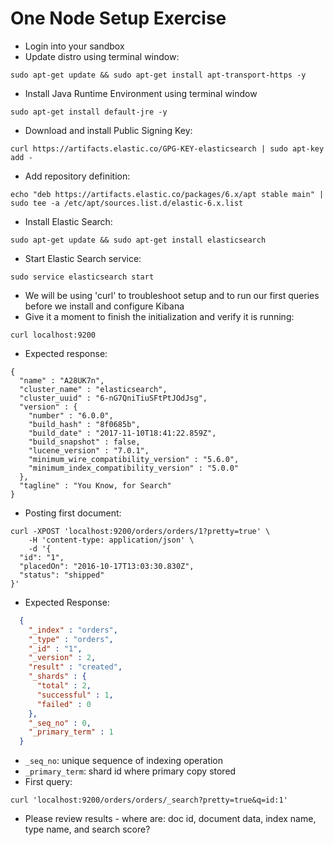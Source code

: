 # One Node Setup Exercise #

* Login into your sandbox
* Update distro using terminal window:
```
sudo apt-get update && sudo apt-get install apt-transport-https -y
```
* Install Java Runtime Environment using terminal window
```
sudo apt-get install default-jre -y
```
* Download and install Public Signing Key:
```
curl https://artifacts.elastic.co/GPG-KEY-elasticsearch | sudo apt-key add -
```
* Add repository definition:
```
echo "deb https://artifacts.elastic.co/packages/6.x/apt stable main" | sudo tee -a /etc/apt/sources.list.d/elastic-6.x.list
```
* Install Elastic Search:
```
sudo apt-get update && sudo apt-get install elasticsearch
```
* Start Elastic Search service:
```
sudo service elasticsearch start
```
* We will be using 'curl' to troubleshoot setup and to run our first queries before we install and configure Kibana
* Give it a moment to finish the initialization and verify it is running:
```
curl localhost:9200
```
* Expected response:
```
{
  "name" : "A28UK7n",
  "cluster_name" : "elasticsearch",
  "cluster_uuid" : "6-nG7QniTiuSFtPtJOdJsg",
  "version" : {
    "number" : "6.0.0",
    "build_hash" : "8f0685b",
    "build_date" : "2017-11-10T18:41:22.859Z",
    "build_snapshot" : false,
    "lucene_version" : "7.0.1",
    "minimum_wire_compatibility_version" : "5.6.0",
    "minimum_index_compatibility_version" : "5.0.0"
  },
  "tagline" : "You Know, for Search"
}
```
* Posting first document:
```
curl -XPOST 'localhost:9200/orders/orders/1?pretty=true' \
    -H 'content-type: application/json' \
    -d '{
  "id": "1", 
  "placedOn": "2016-10-17T13:03:30.830Z",
  "status": "shipped"
}'
```
* Expected Response:  
```json
  {
    "_index" : "orders",
    "_type" : "orders",
    "_id" : "1",
    "_version" : 2,
    "result" : "created",
    "_shards" : {
      "total" : 2,
      "successful" : 1,
      "failed" : 0
    },
    "_seq_no" : 0,
    "_primary_term" : 1
  }
```
* ```_seq_no```: unique sequence of indexing operation
* ```_primary_term```: shard id where primary copy stored
* First query:
```
curl 'localhost:9200/orders/orders/_search?pretty=true&q=id:1'
```
* Please review results - where are: doc id, document data, index name, type name, and search score? 